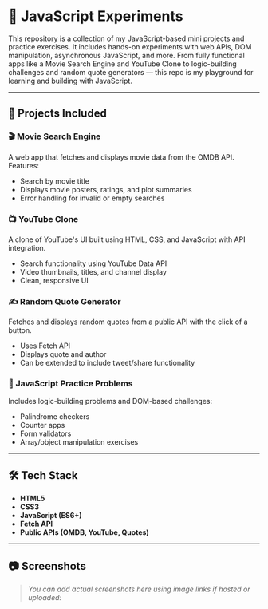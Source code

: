# 🧪 JavaScript Experiments

This repository is a collection of my JavaScript-based mini projects and practice exercises. It includes hands-on experiments with web APIs, DOM manipulation, asynchronous JavaScript, and more. From fully functional apps like a Movie Search Engine and YouTube Clone to logic-building challenges and random quote generators — this repo is my playground for learning and building with JavaScript.

---

## 🚀 Projects Included

### 🎬 Movie Search Engine
A web app that fetches and displays movie data from the OMDB API. Features:
- Search by movie title
- Displays movie posters, ratings, and plot summaries
- Error handling for invalid or empty searches

### 📺 YouTube Clone
A clone of YouTube's UI built using HTML, CSS, and JavaScript with API integration.
- Search functionality using YouTube Data API
- Video thumbnails, titles, and channel display
- Clean, responsive UI

### ✍️ Random Quote Generator
Fetches and displays random quotes from a public API with the click of a button.
- Uses Fetch API
- Displays quote and author
- Can be extended to include tweet/share functionality

### 🧠 JavaScript Practice Problems
Includes logic-building problems and DOM-based challenges:
- Palindrome checkers
- Counter apps
- Form validators
- Array/object manipulation exercises

---

## 🛠️ Tech Stack

- **HTML5**
- **CSS3**
- **JavaScript (ES6+)**
- **Fetch API**
- **Public APIs (OMDB, YouTube, Quotes)**

---

## 📷 Screenshots

> *You can add actual screenshots here using image links if hosted or uploaded:*

